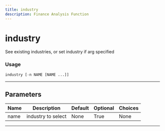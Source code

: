 ```yaml
---
title: industry
description: Finance Analysis Function
---
```


# industry

See existing industries, or set industry if arg specified

### Usage

```python
industry [-n NAME [NAME ...]]
```

---

## Parameters

| Name | Description | Default | Optional | Choices |
| ---- | ----------- | ------- | -------- | ------- |
| name | industry to select | None | True | None |

---
